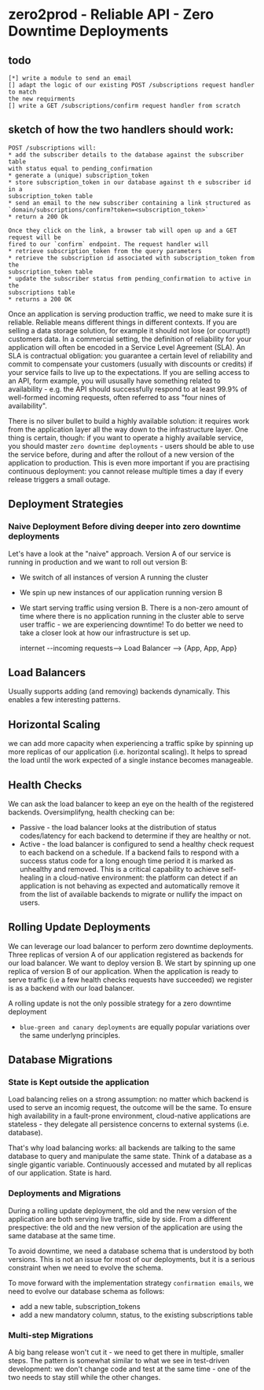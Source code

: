 # zero2prod - Reliable API - Zero Downtime Deployments

## todo 
    [*] write a module to send an email
    [] adapt the logic of our existing POST /subscriptions request handler to match
    the new requirments
    [] write a GET /subscriptions/confirm request handler from scratch

## sketch of how the two handlers should work:
    POST /subscriptions will:
    * add the subscriber details to the database against the subscriber table
    with status equal to pending_confirmation
    * generate a (unique) subscription_token
    * store subscription_token in our database against th e subscriber id in a 
    subscription_token table
    * send an email to the new subscriber containing a link structured as 
    `domain/subscriptions/confirm?token=<subscription_token>`
    * return a 200 Ok

    Once they click on the link, a browser tab will open up and a GET request will be
    fired to our `confirm` endpoint. The request handler will
    * retrieve subscription_token from the query parameters 
    * retrieve the subscription id associated with subscription_token from the 
    subscription_token table
    * update the subscriber status from pending_confirmation to active in the 
    subscriptions table
    * returns a 200 OK

Once an application is serving production traffic, we need to
make sure it is reliable.
Reliable means different things in different contexts. 
If you are selling a data storage solution, for example it should not lose
(or courrupt!) customers data.
In a commercial setting, the definition of reliability for your application will 
often be encoded in a Service Level Agreement (SLA).
An SLA is contractual obligation: you guarantee a certain level of reliability and
commit to compensate your customers (usually with discounts or credits) if your 
service fails to live up to the expectations.
If you are selling access to an API, form example, you will ususally have something 
related to availability - e.g. the API should successfully respond to at least 99.9%
of well-formed incoming requests, often referred to ass "four nines of availability".

There is no silver bullet to build a highly available solution: it requires work
from the application layer all the way down to the infrastructure layer.
One thing is certain, though: if you want to operate a highly available service, 
you should master `zero downtime deployments` - users should be able to use the 
service before, during and after the rollout of a new version of the application
to production.
This is even more important if you are practising continuous deployment: you cannot
release multiple times a day if every release triggers a small outage.

## Deployment Strategies 
### Naive Deployment Before diving deeper into zero downtime deployments 
Let's have a look at the "naive" approach.
Version A of our service is running in production and we want to roll out version B:
* We switch of all instances of version A running the cluster
* We spin up new instances of our application running version B
* We start serving traffic using version B.
There is a non-zero amount of time where there is no application running in the cluster
able to serve user traffic - we are experiencing downtime!
To do better we need to take a closer look at how our infrastructure is set up.
    
    internet --incoming requests--> Load Balancer --> {App, App, App}
## Load Balancers 
Usually supports adding (and removing) backends dynamically. This enables 
a few interesting patterns.
## Horizontal Scaling 
we can add more capacity when experiencing a traffic spike by spinning up more 
replicas of our application (i.e. horizontal scaling).
It helps to spread the load until the work expected of a single instance becomes
manageable.
## Health Checks 
We can ask the load balancer to keep an eye on the health of the registered backends.
Oversimplifyng, health checking can be:
* Passive - the load balancer looks at the distribution of status codes/latency
for each backend to determine if they are healthy or not.
* Active - the load balancer is configured to send a healthy check request to 
each backend on a schedule. If a backend fails to respond with a success status 
code for a long enough time period it is marked as unhealthy and removed.
This is a critical capability to achieve self-healing in a cloud-native environment:
the platform can detect if an application is not behaving as expected and automatically
remove it from the list of available backends to migrate or nullify the impact on users.
## Rolling Update Deployments 
We can leverage our load balancer to perform zero downtime deployments.
Three replicas of version A of our application registered as backends for our 
load balancer.
We want to deploy version B.
We start by spinning up one replica of version B of our application.
When the application is ready to serve traffic (i.e a few health checks requests
have succeeded) we register is as a backend with our load balancer.

A rolling update is not the only possible strategy for a zero downtime deployment 
- `blue-green and canary deployments` are equally popular variations over the same
underlyng principles.

## Database Migrations 
### State is Kept outside the application 
Load balancing relies on a strong assumption: no matter which backend is used 
to serve an incomig request, the outcome will be the same.
To ensure high availability in a fault-prone environment, cloud-native applications
are stateless - they delegate all persistence concerns to external systems (i.e. database).

That's why load balancing works: all backends are talking to the same database
to query and manipulate the same state.
Think of a database as a single gigantic variable. Continuously accessed and 
mutated by all replicas of our application. State is hard.
### Deployments and Migrations 
During a rolling update deployment, the old and the new version of the application
are both serving live traffic, side by side.
From a different prespective: the old and the new version of the application are
using the same database at the same time.

To avoid downtime, we need a database schema that is understood by both versions.
This is not an issue for most of our deployments, but it is a serious constraint 
when we need to evolve the schema.

To move forward with the implementation strategy `confirmation emails`, we need 
to evolve our database schema as follows:
* add a new table, subscription_tokens
* add a new mandatory column, status, to the existing subscriptions table 
### Multi-step Migrations 
A big bang release won't cut it - we need to get there in multiple, smaller steps.
The pattern is somewhat similar to what we see in test-driven development: we
don't change code and test at the same time - one of the two needs to stay still
while the other changes.


